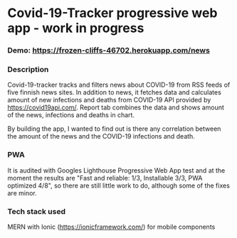 # Covid-19-Tracker progressive web app - work in progress

### Demo: https://frozen-cliffs-46702.herokuapp.com/news

### Description

Covid-19-tracker tracks and filters news about COVID-19 from RSS feeds of five finnish news sites. In addition to news, it fetches data and calculates amount of new infections and deaths from COVID-19 API provided by https://covid19api.com/. Report tab combines the data and shows amount of the news, infections and deaths in chart.  
  
By building the app, I wanted to find out is there any correlation between the amount of the news and the COVID-19 infections and death.

### PWA

It is audited with Googles Lighthouse Progressive Web App test and at the moment the results are "Fast and reliable: 1/3, Installable 3/3, PWA optimized 4/8", so there are still little work to do, although some of the fixes are minor. 

### Tech stack used

MERN with Ionic (https://ionicframework.com/) for mobile components
